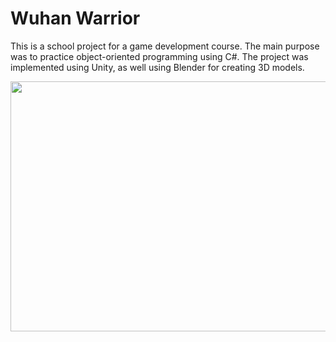 # Wuhan Warrior
This is a school project for a game development course. The main purpose was to practice object-oriented programming using C#. The project was implemented using Unity, as well  using Blender for creating 3D models.

<img src="https://github.com/AOskari/Images/blob/main/WuhanWarrior-pictures/ww_pic1.JPG" width="900" height="400">
